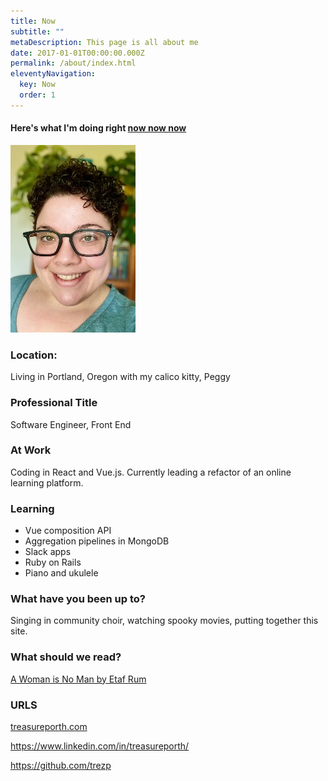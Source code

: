 ```yaml
---
title: Now
subtitle: ""
metaDescription: This page is all about me
date: 2017-01-01T00:00:00.000Z
permalink: /about/index.html
eleventyNavigation:
  key: Now
  order: 1
---
```

#### Here's what I'm doing right [now now now](https://nownownow.com/about)


<img src="/static/img/img_3178_adobespark.jpeg" style="width:200px" alt="Image of Treasure Porth">

### Location:

Living in Portland, Oregon with my calico kitty, Peggy 

### Professional Title

Software Engineer, Front End 

### At Work

Coding in React and Vue.js. Currently leading a refactor of an online learning platform. 

### Learning

* Vue composition API 
* Aggregation pipelines in MongoDB 
* Slack apps 
* Ruby on Rails 
* Piano and ukulele 

### What have you been up to?

Singing in community choir, watching spooky movies, putting together this site.

### What should we read?

[A Woman is No Man by Etaf Rum](https://www.goodreads.com/book/show/34313931-a-woman-is-no-man)

### URLS

[treasureporth.com](treasureporth.com)

<https://www.linkedin.com/in/treasureporth/>

<https://github.com/trezp>